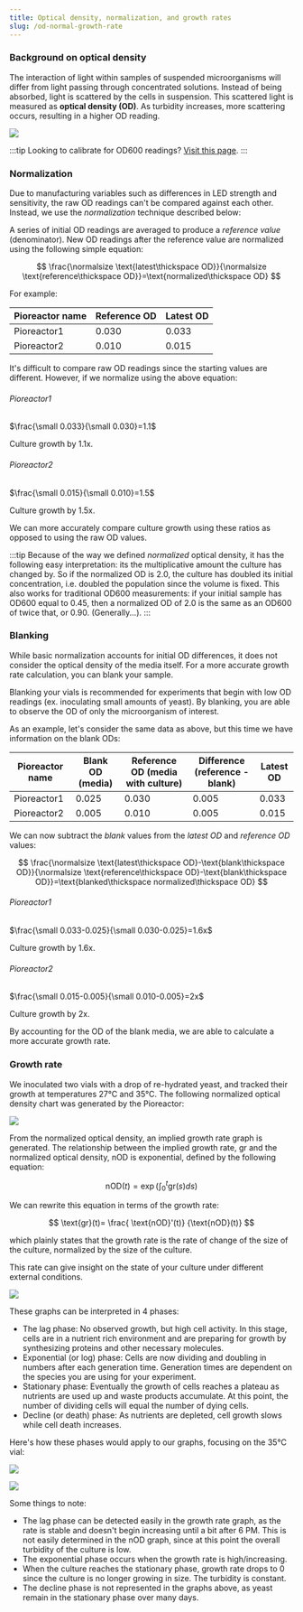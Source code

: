 ```yaml
---
title: Optical density, normalization, and growth rates
slug: /od-normal-growth-rate
---
```


### Background on optical density 

The interaction of light within samples of suspended microorganisms will differ from light passing through concentrated solutions. Instead of being absorbed, light is scattered by the cells in suspension. This scattered light is measured as **optical density (OD)**. As turbidity increases, more scattering occurs, resulting in a higher OD reading. 

![](/img/user-guide/absorption_vs_od.png)

:::tip
Looking to calibrate for OD600 readings? [Visit this page](/user-guide/calibrate-od600).
:::

### Normalization

Due to manufacturing variables such as differences in LED strength and sensitivity, the raw OD readings can't be compared against each other. Instead, we use the _normalization_ technique described below:

A series of initial OD readings are averaged to produce a _reference value_ (denominator). New OD readings after the reference value are normalized using the following simple equation: 

$$
\frac{\normalsize \text{latest\thickspace OD}}{\normalsize \text{reference\thickspace OD}}=\text{normalized\thickspace OD}
$$ 


For example: 

| Pioreactor name | Reference OD | Latest OD|
|--------------|------------| --------------|
| Pioreactor1  | 0.030		| 0.033 |
| Pioreactor2  | 0.010		| 0.015 |

It's difficult to compare raw OD readings since the starting values are different. However, if we normalize using the above equation:

###### Pioreactor1

$\frac{\small 0.033}{\small 0.030}=1.1$

Culture growth by 1.1x. 

###### Pioreactor2

$\frac{\small 0.015}{\small 0.010}=1.5$

Culture growth by 1.5x. 

We can more accurately compare culture growth using these ratios as opposed to using the raw OD values. 

:::tip
Because of the way we defined _normalized_ optical density, it has the following easy interpretation: its the multiplicative amount the culture has changed by. So if the normalized OD is 2.0, the culture has doubled its initial concentration, i.e. doubled the population since the volume is fixed. This also works for traditional OD600 measurements: if your initial sample has OD600 equal to 0.45, then a normalized OD of 2.0 is the same as an OD600 of twice that, or 0.90. (Generally...).
:::

### Blanking

While basic normalization accounts for initial OD differences, it does not consider the optical density of the media itself. For a more accurate growth rate calculation, you can blank your sample.

Blanking your vials is recommended for experiments that begin with low OD readings (ex. inoculating small amounts of yeast). By blanking, you are able to observe the OD of only the microorganism of interest. 

As an example, let's consider the same data as above, but this time we have information on the blank ODs: 

| Pioreactor name | Blank OD (media) | Reference OD (media with culture) | Difference (reference - blank) | Latest OD |
|-----------------|----------|--------------------------------|------------------------------| ----------|
| Pioreactor1     |  0.025   | 0.030         		          | 0.005                        | 0.033     |
| Pioreactor2     |  0.005   | 0.010	    			      | 0.005                        | 0.015     |

We can now subtract the _blank_ values from the _latest OD_ and _reference OD_ values:

$$
\frac{\normalsize \text{latest\thickspace OD}-\text{blank\thickspace OD}}{\normalsize \text{reference\thickspace OD}-\text{blank\thickspace OD}}=\text{blanked\thickspace normalized\thickspace OD}
$$ 

###### Pioreactor1

$\frac{\small 0.033-0.025}{\small 0.030-0.025}=1.6x$

Culture growth by 1.6x. 

###### Pioreactor2

$\frac{\small 0.015-0.005}{\small 0.010-0.005}=2x$

Culture growth by 2x.

By accounting for the OD of the blank media, we are able to calculate a more accurate growth rate. 

### Growth rate

We inoculated two vials with a drop of re-hydrated yeast, and tracked their growth at temperatures 27°C and 35°C. The following normalized optical density chart was generated by the Pioreactor:

![](/img/experiments/temp_normal_od.png)


From the normalized optical density, an implied growth rate graph is generated. The relationship between the implied growth rate, $\text{gr}$ and the normalized optical density, $\text{nOD}$ is exponential, defined by the following equation:

$$
\text{nOD}(t) =  \exp{ \left( \int_0^t \text{gr}(s)ds \right)}
$$ 

We can rewrite this equation in terms of the growth rate:

$$
\text{gr}(t)= \frac{ \text{nOD}'(t)} {\text{nOD}(t)}
$$

which plainly states that the growth rate is the rate of change of the size of the culture, normalized by the size of the culture.


This rate can give insight on the state of your culture under different external conditions.

![](/img/experiments/temp_growth_rate.png)

These graphs can be interpreted in 4 phases:
* The lag phase: No observed growth, but high cell activity. In this stage, cells are in a nutrient rich environment and are preparing for growth by synthesizing proteins and other necessary molecules. 
* Exponential (or log) phase: Cells are now dividing and doubling in numbers after each generation time. Generation times are dependent on the species you are using for your experiment. 
* Stationary phase: Eventually the growth of cells reaches a plateau as nutrients are used up and waste products accumulate. At this point, the number of dividing cells will equal the number of dying cells.
* Decline (or death) phase: As nutrients are depleted, cell growth slows while cell death increases.

Here's how these phases would apply to our graphs, focusing on the 35°C vial: 

![](/img/user-guide/gr_interpretation.png)

![](/img/user-guide/nod_interpretation.png)

Some things to note: 
* The lag phase can be detected easily in the growth rate graph, as the rate is stable and doesn't begin increasing until a bit after 6 PM. This is not easily determined in the nOD graph, since at this point the overall turbidity of the culture is low.
* The exponential phase occurs when the growth rate is high/increasing. 
* When the culture reaches the stationary phase, growth rate drops to 0 since the culture is no longer growing in size. The turbidity is constant.
* The decline phase is not represented in the graphs above, as yeast remain in the stationary phase over many days. 

